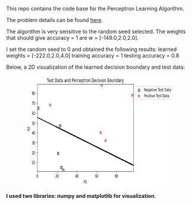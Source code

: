This repo contains the code base for the Perceptron Learning Algorithm.

The problem details can be found [here](https://baylor.kattis.com/courses/CSI5325/20s/assignments/kwne7w/problems/baylor.perceptron).

The algorithm is very sensitive to the random seed selected.
The weights that should give accuracy = 1 are w = [-149.0,2.0,2.0].

I set the random seed to 0 and obtained the following results: 
learned weights = [-222.0,2.0,4.0]
training accuracy = 1
testing accuracy = 0.8


Below, a 2D visualization of the learned decision boundary and test data:

<p align="center">
<img src="images/2D_Visulization_test_data_decision_boundary.png" width="400" height="300">
</p>

**I used two libraries: numpy and matplotlib for visualization.**
